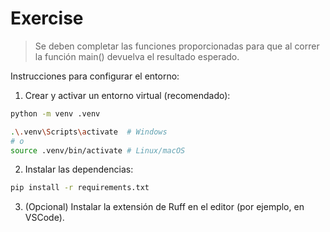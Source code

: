 # Exercise

> Se deben completar las funciones proporcionadas para que al correr la función main() devuelva el resultado esperado.

Instrucciones para configurar el entorno:

1. Crear y activar un entorno virtual (recomendado):
```bash
python -m venv .venv
```
```bash
.\.venv\Scripts\activate  # Windows
# o
source .venv/bin/activate # Linux/macOS
```
2. Instalar las dependencias:
```bash
pip install -r requirements.txt
```
3. (Opcional) Instalar la extensión de Ruff en el editor (por ejemplo, en VSCode).
